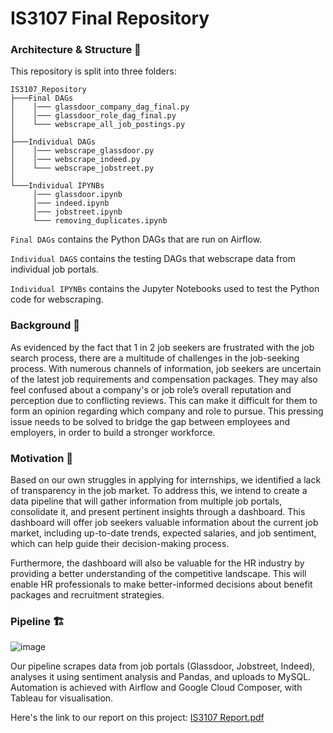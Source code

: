 # IS3107 Final Repository

### Architecture & Structure 🧱

This repository is split into three folders:

```
IS3107_Repository
├───Final DAGs
│    │─── glassdoor_company_dag_final.py
│    │─── glassdoor_role_dag_final.py
│    └─── webscrape_all_job_postings.py
│
├───Individual DAGs
│    │─── webscrape_glassdoor.py
│    │─── webscrape_indeed.py
│    └─── webscrape_jobstreet.py
│
└───Individual IPYNBs
     │─── glassdoor.ipynb
     │─── indeed.ipynb
     │─── jobstreet.ipynb
     └─── removing_duplicates.ipynb

```

`Final DAGs` contains the Python DAGs that are run on Airflow.

`Individual DAGS` contains the testing DAGs that webscrape data from individual job portals.

`Individual IPYNBs` contains the Jupyter Notebooks used to test the Python code for webscraping.

### Background 📝

As evidenced by the fact that 1 in 2 job seekers are frustrated with the job search process, there are a multitude of challenges in the job-seeking process. With numerous channels of information, job seekers are uncertain of the latest job requirements and compensation packages. They may also feel confused about a company's or job role’s overall reputation and perception due to conflicting reviews. This can make it difficult for them to form an opinion regarding which company and role to pursue. This pressing issue needs to be solved to bridge the gap between employees and employers, in order to build a stronger workforce.

### Motivation 🤔

Based on our own struggles in applying for internships, we identified a lack of transparency in the job market. To address this, we intend to create a data pipeline that will gather information from multiple job portals, consolidate it, and present pertinent insights through a dashboard. This dashboard will offer job seekers valuable information about the current job market, including up-to-date trends, expected salaries, and job sentiment, which can help guide their decision-making process.

Furthermore, the dashboard will also be valuable for the HR industry by providing a better understanding of the competitive landscape. This will enable HR professionals to make better-informed decisions about benefit packages and recruitment strategies.

### Pipeline 🏗

![image](https://user-images.githubusercontent.com/74229021/233560069-440680df-f57b-43b7-8a03-5531659a0acd.png)

Our pipeline scrapes data from job portals (Glassdoor, Jobstreet, Indeed), analyses it using sentiment analysis and Pandas, and uploads to MySQL. Automation is achieved with Airflow and Google Cloud Composer, with Tableau for visualisation. 

Here's the link to our report on this project: [IS3107 Report.pdf](https://github.com/charlenechanmy/is3107-job-analytics-dashboard/files/12503355/IS3107.Report.pdf)

